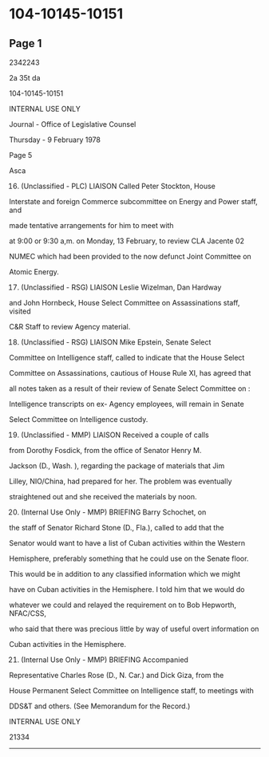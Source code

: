 # 104-10145-10151

## Page 1

2342243

2a 35t da

104-10145-10151

INTERNAL USE ONLY

Journal - Office of Legislative Counsel

Thursday - 9 February 1978

Page 5

Asca

16. (Unclassified - PLC) LIAISON Called Peter Stockton, House

Interstate and foreign Commerce subcommittee on Energy and Power staff, and

made tentative arrangements for him to meet with

at 9:00 or 9:30 a,m. on Monday, 13 February, to review CLA Jacente 02

NUMEC which had been provided to the now defunct Joint Committee on

Atomic Energy.

17. (Unclassified - RSG) LIAISON Leslie Wizelman, Dan Hardway

and John Hornbeck, House Select Committee on Assassinations staff, visited

C&R Staff to review Agency material.

18. (Unclassified - RSG) LIAISON Mike Epstein, Senate Select

Committee on Intelligence staff, called to indicate that the House Select

Committee on Assassinations, cautious of House Rule XI, has agreed that

all notes taken as a result of their review of Senate Select Committee on :

Intelligence transcripts on ex- Agency employees, will remain in Senate

Select Committee on Intelligence custody.

19. (Unclassified - MMP) LIAISON Received a couple of calls

from Dorothy Fosdick, from the office of Senator Henry M.

Jackson (D., Wash. ), regarding the package of materials that Jim

Lilley, NIO/China, had prepared for her. The problem was eventually

straightened out and she received the materials by noon.

20. (Internal Use Only - MMP) BRIEFING Barry Schochet, on

the staff of Senator Richard Stone (D., Fla.), called to add that the

Senator would want to have a list of Cuban activities within the Western

Hemisphere, preferably something that he could use on the Senate floor.

This would be in addition to any classified information which we might

have on Cuban activities in the Hemisphere. I told him that we would do

whatever we could and relayed the requirement on to Bob Hepworth, NFAC/CSS,

who said that there was precious little by way of useful overt information on

Cuban activities in the Hemisphere.

21. (Internal Use Only - MMP) BRIEFING Accompanied

Representative Charles Rose (D., N. Car.) and Dick Giza, from the

House Permanent Select Committee on Intelligence staff, to meetings with

DDS&T and others. (See Memorandum for the Record.)

INTERNAL USE ONLY

21334

---

